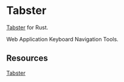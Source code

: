 # Tabster

[Tabster](https://github.com/microsoft/tabster) for Rust.

Web Application Keyboard Navigation Tools.

## Resources

[Tabster](https://github.com/microsoft/tabster)
